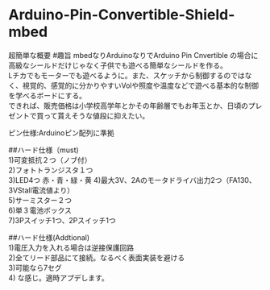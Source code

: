 Arduino-Pin-Convertible-Shield-mbed
==================================
超簡単な概要
#趣旨
mbedなりArduinoなりでArduino Pin Cnvertible の場合に高級なシールドだけじゃなく子供でも遊べる簡単なシールドを作る。  
Lチカでもモーターでも遊べるように。また、スケッチから制御するのではなく、視覚的、感覚的に分かりやすいVolや照度や温度などで遊べる基本的な制御を学べるボードにする。  
できれば、販売価格は小学校高学年とかその年齢層でもお年玉とか、日頃のプレゼントで買って貰えそうな値段に抑えたい。  

ピン仕様:Arduinoピン配列に準拠  

##ハード仕様（must)  
1)可変抵抗２つ（ノブ付）  
2)フォトトランジスタ１つ  
3)LED4つ  赤・青・緑・黄
4)最大3V、2Aのモータドライバ出力2つ（FA130、3VStall電流値より）  
5)サーミスター２つ  
6)単３電池ボックス  
7)3Pスイッチ1つ、2Pスイッチ1つ  

##ハード仕様(Addtional)  
1)電圧入力を入れる場合は逆接保護回路  
2)全てリード部品にて接続。なるべく表面実装を避ける  
3)可能なら7セグ  
4)
な感じ。適時アプデします。  
